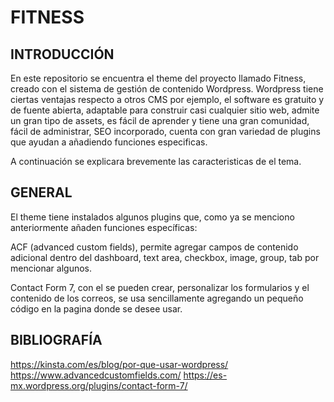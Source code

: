# FITNESS

## INTRODUCCIÓN

En este repositorio se encuentra el theme del proyecto llamado Fitness, creado con el sistema de gestión de contenido Wordpress.
Wordpress tiene ciertas ventajas respecto a otros CMS por ejemplo, el software es gratuito y de fuente abierta, adaptable para construir casi cualquier sitio web,  admite un gran tipo de assets, es fácil de aprender y tiene una gran comunidad, fácil de administrar, SEO incorporado, cuenta con gran variedad de plugins que ayudan a añadiendo funciones especificas.

A continuación se explicara brevemente las caracteristicas de el tema.

## GENERAL

El theme tiene instalados algunos plugins que, como ya se menciono anteriormente añaden funciones específicas:

ACF (advanced custom fields), permite agregar campos de contenido adicional dentro del dashboard, text area, checkbox, image, group, tab por mencionar algunos.

Contact Form 7, con el se pueden crear, personalizar los formularios y el contenido de los correos, se usa sencillamente agregando un pequeño código en la pagina donde se desee usar.

## BIBLIOGRAFÍA

https://kinsta.com/es/blog/por-que-usar-wordpress/
https://www.advancedcustomfields.com/
https://es-mx.wordpress.org/plugins/contact-form-7/